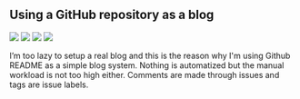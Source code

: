 
## Using a GitHub repository as a blog

  ![](https://img.shields.io/badge/-27/03/2021-5555ff?style=flat-square)
  [![](https://img.shields.io/badge/-GITHUB-9999ff?style=flat-square)](https://github.com/rougier/blog/labels/GITHUB)
  [![](https://img.shields.io/badge/-HACK-9999ff?style=flat-square)](https://github.com/rougier/blog/labels/HACK)
  [![](https://img.shields.io/github/issues/detail/comments/rougier/blog/1?style=social)](https://github.com/rougier/blog/issues/1)


I’m too lazy to setup a real blog and this is the reason why I'm using
Github README as a simple blog system. Nothing is automatized but the
manual workload is not too high either. Comments are made through
issues and tags are issue labels.
  
